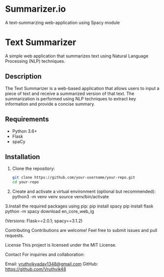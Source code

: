 # Summarizer.io
A text-summarzing web-application using Spacy module


# Text Summarizer

A simple web application that summarizes text using Natural Language Processing (NLP) techniques.

## Description

The Text Summarizer is a web-based application that allows users to input a piece of text and receive a summarized version of that text. The summarization is performed using NLP techniques to extract key information and provide a concise summary.

## Requirements

- Python 3.6+
- Flask
- spaCy

## Installation

1. Clone the repository:
   ```sh
   git clone https://github.com/your-username/your-repo.git
   cd your-repo
   
2. Create and activate a virtual environment (optional but recommended):
   python3 -m venv venv
  source venv/bin/activate

3.Install the required packages using pip:
     pip install spacy
     pip install flask
     python -m spacy download en_core_web_lg

  (Versions: Flask==2.0.1; spacy==3.1.2)

Contributing
Contributions are welcome! Feel free to submit issues and pull requests.

License
This project is licensed under the MIT License.

Contact
For inquiries and collaboration:

Email: vruthvikyadav1348@gmail.com
GitHub: https://github.com/Vruthvik48